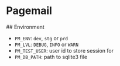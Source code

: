 # Pagemail

## Environment

- `PM_ENV`: `dev`, `stg` or `prd`
- `PM_LVL`: `DEBUG`, `INFO` or `WARN`
- `PM_TEST_USER`: user id to store session for
- `PM_DB_PATH`: path to sqlite3 file
